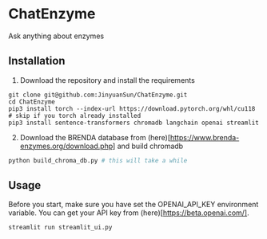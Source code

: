 # ChatEnzyme
Ask anything about enzymes

## Installation
1. Download the repository and install the requirements
```
git clone git@github.com:JinyuanSun/ChatEnzyme.git
cd ChatEnzyme
pip3 install torch --index-url https://download.pytorch.org/whl/cu118 # skip if you torch already installed
pip3 install sentence-transformers chromadb langchain openai streamlit
```

2. Download the BRENDA database from (here)[https://www.brenda-enzymes.org/download.php] and build chromadb

```bash
python build_chroma_db.py # this will take a while
```

## Usage
Before you start, make sure you have set the OPENAI_API_KEY environment variable. You can get your API key from (here)[https://beta.openai.com/].
```bash
streamlit run streamlit_ui.py
```